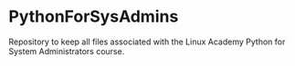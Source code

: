 # PythonForSysAdmins

Repository to keep all files associated with the Linux Academy Python for System Administrators course.
